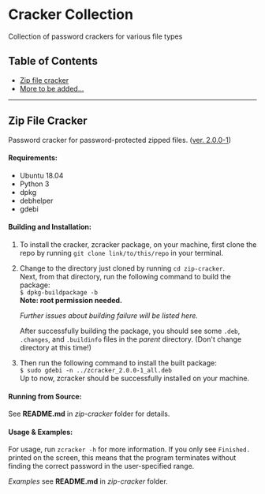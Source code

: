 # Cracker Collection
Collection of password crackers for various file types

## Table of Contents

* [Zip file cracker](#zip-file-cracker)
* [More to be added...](#table-of-contents)

---

## Zip File Cracker

Password cracker for password-protected zipped files. ([ver. 2.0.0-1](#zip-file-cracker))

#### Requirements:

* Ubuntu 18.04
* Python 3
* dpkg
* debhelper
* gdebi

#### Building and Installation:

1. To install the cracker, zcracker package, on your machine, first clone the repo by running `git clone link/to/this/repo` in your terminal.

2. Change to the directory just cloned by running `cd zip-cracker`.  
   Next, from that directory, run the following command to build the package:  
   `$ dpkg-buildpackage -b`  
   **Note: root permission needed.**

   *Further issues about building failure will be listed here.*

   After successfully building the package, you should see some `.deb`, `.changes`, and `.buildinfo` files in the *parent* directory. (Don't change directory at this time!)

3. Then run the following command to install the built package:  
   `$ sudo gdebi -n ../zcracker_2.0.0-1_all.deb`  
   Up to now, zcracker should be successfully installed on your machine.

#### Running from Source:

See **README.md** in *zip-cracker* folder for details.

#### Usage & Examples:

For usage, run `zcracker -h` for more information. If you only see `Finished.` printed on the screen, this means that the program terminates without finding the correct password in the user-specified range.

*Examples* see **README.md** in *zip-cracker* folder.
